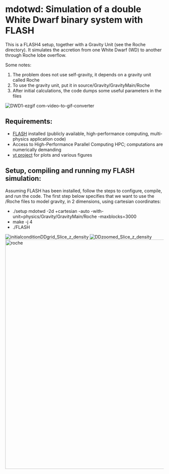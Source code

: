  mdotwd: Simulation of a double White Dwarf binary system with FLASH
  ======

  This is a FLASH4 setup, together with a Gravity Unit (see the Roche directory). It simulates the accretion from one White Dwarf (WD) to another through Roche lobe overflow.

  Some notes:
  
  1. The problem does not use self-gravity, it depends on a  gravity unit called Roche
  2. To use the gravity unit, put it in source/Gravity/GravityMain/Roche
  3. After initial calculations, the code dumps some useful parameters in the files
   
 ![DWD1-ezgif com-video-to-gif-converter](https://github.com/ianpaga/mdotwd/assets/57350668/7f6e663c-e2f9-446a-a0cb-82f1e05926e0)

## Requirements:

- [FLASH](https://flash.rochester.edu/site/flashcode.html) installed (publicly available, high-performance computing, multi-physics application code)
- Access to High-Performance Parallel Computing HPC; computations are numerically demanding
- [yt project](https://yt-project.org/) for plots and various figures

## Setup, compiling and running my FLASH simulation:

Assuming FLASH has been installed, follow the steps to configure, compile, and run the code. The first step below specifies that we want to use the /Roche files to model gravity, in 2 dimensions, using cartesian coordinates:
  
  -  ./setup mdotwd -2d +cartesian -auto -with-unit=physics/Gravity/GravityMain/Roche -maxblocks=3000
  - make -j 4
  -  ./FLASH

![initialconditionDDgrid_Slice_z_density](https://github.com/ianpaga/mdotwd/assets/57350668/941d789b-ae79-4417-a892-dbfcb087b06f)
![DDzoomed_Slice_z_density](https://github.com/ianpaga/mdotwd/assets/57350668/198d935e-7e8c-4a81-826f-c2e64a0c71fe)
<img width="731" alt="roche" src="https://github.com/ianpaga/mdotwd/assets/57350668/b356a297-8bda-4e07-a894-3585f308741a">
